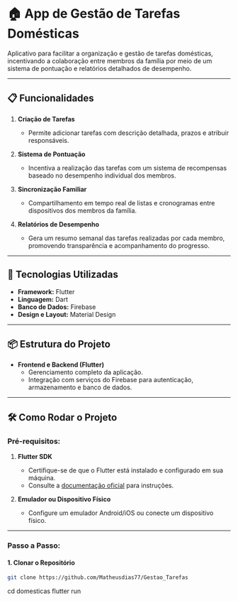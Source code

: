 # 🏠 App de Gestão de Tarefas Domésticas

Aplicativo para facilitar a organização e gestão de tarefas domésticas, incentivando a colaboração entre membros da família por meio de um sistema de pontuação e relatórios detalhados de desempenho.

---

## 📋 Funcionalidades

1. **Criação de Tarefas**
   - Permite adicionar tarefas com descrição detalhada, prazos e atribuir responsáveis.
   
2. **Sistema de Pontuação**
   - Incentiva a realização das tarefas com um sistema de recompensas baseado no desempenho individual dos membros.

3. **Sincronização Familiar**
   - Compartilhamento em tempo real de listas e cronogramas entre dispositivos dos membros da família.

4. **Relatórios de Desempenho**
   - Gera um resumo semanal das tarefas realizadas por cada membro, promovendo transparência e acompanhamento do progresso.

---

## 🚀 Tecnologias Utilizadas

- **Framework:** Flutter
- **Linguagem:** Dart
- **Banco de Dados:** Firebase 
- **Design e Layout:** Material Design

---

## 📦 Estrutura do Projeto

- **Frontend e Backend (Flutter)**
  - Gerenciamento completo da aplicação.
  - Integração com serviços do Firebase para autenticação, armazenamento e banco de dados.

---

## 🛠 Como Rodar o Projeto

### Pré-requisitos:
1. **Flutter SDK**
   - Certifique-se de que o Flutter está instalado e configurado em sua máquina.
   - Consulte a [documentação oficial](https://docs.flutter.dev/get-started/install) para instruções.

2. **Emulador ou Dispositivo Físico**
   - Configure um emulador Android/iOS ou conecte um dispositivo físico.

---

### Passo a Passo:

#### 1. Clonar o Repositório
```bash
git clone https://github.com/Matheusdias77/Gestao_Tarefas
```
cd domesticas
flutter run
